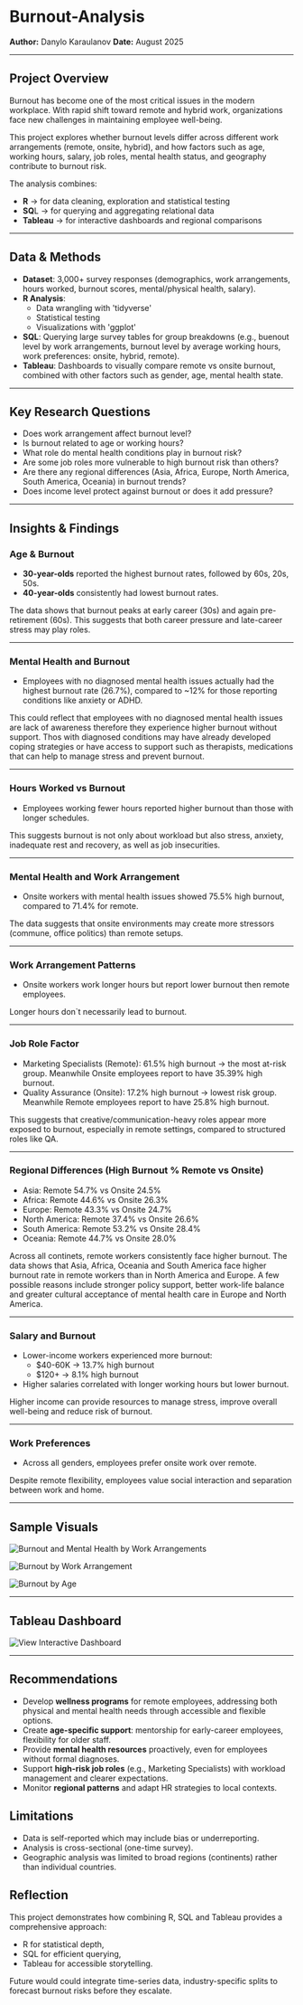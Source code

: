 # Burnout-Analysis

**Author:** Danylo Karaulanov
**Date:** August 2025

---

## Project Overview
Burnout has become one of the most critical issues in the modern workplace. With rapid shift toward remote and hybrid work, organizations face new challenges in maintaining employee well-being.

This project explores whether burnout levels differ across different work arrangements (remote, onsite, hybrid), and how factors such as age, working hours, salary, job roles, mental health status, and geography contribute to burnout risk.

The analysis combines:
- **R** → for data cleaning, exploration and statistical testing
- **SQ**L → for querying and aggregating relational data
- **Tableau** → for interactive dashboards and regional comparisons

---

## Data & Methods
- **Dataset**: 3,000+ survey responses (demographics, work arrangements, hours worked, burnout scores, mental/physical health, salary).
- **R Analysis**:
  - Data wrangling with 'tidyverse'
  - Statistical testing
  - Visualizations with 'ggplot'
- **SQL**: Querying large survey tables for group breakdowns (e.g., buenout level by work arrangements, burnout level by average working hours, work preferences: onsite, hybrid, remote).
- **Tableau**: Dashboards to visually compare remote vs onsite burnout, combined with other factors such as gender, age, mental health state.

---

## Key Research Questions
- Does work arrangement affect burnout level?
- Is burnout related to age or working hours?
- What role do mental health conditions play in burnout risk?
- Are some job roles more vulnerable to high burnout risk than others?
- Are there any regional differences (Asia, Africa, Europe, North America, South America, Oceania) in burnout trends?
- Does income level protect against burnout or does it add pressure?

---

## Insights & Findings 

### Age & Burnout 
- **30-year-olds** reported the highest burnout rates, followed by 60s, 20s, 50s.
- **40-year-olds** consistently had lowest burnout rates.
  
The data shows that burnout peaks at early career (30s) and again pre-retirement (60s). This suggests that both career pressure and late-career stress may play roles.

---

### Mental Health and Burnout 
- Employees with no diagnosed mental health issues actually had the highest burnout rate (26.7%), compared to ~12% for those reporting conditions like anxiety or ADHD.

This could reflect that employees with no diagnosed mental health issues are lack of awareness therefore they experience higher burnout without support. Thos with diagnosed conditions may have already developed coping strategies or have access to support such as therapists, medications that can help to manage stress and prevent burnout.

---

### Hours Worked vs Burnout
- Employees working fewer hours reported higher burnout than those with longer schedules.

This suggests burnout is not only about workload but also stress, anxiety, inadequate rest and recovery, as well as job insecurities.

---

### Mental Health and Work Arrangement
- Onsite workers with mental health issues showed 75.5% high burnout, compared to 71.4% for remote.

The data suggests that onsite environments may create more stressors (commune, office politics) than remote setups.

---

### Work Arrangement Patterns
- Onsite workers work longer hours but report lower burnout then remote employees.

Longer hours don`t necessarily lead to burnout. 

--- 

### Job Role Factor
- Marketing Specialists (Remote): 61.5% high burnout → the most at-risk group. Meanwhile Onsite employees report to have 35.39% high burnout.
- Quality Assurance (Onsite): 17.2% high burnout → lowest risk group. Meanwhile Remote employees report to have 25.8% high burnout.

This suggests that creative/communication-heavy roles appear more exposed to burnout, especially in remote settings, compared to structured roles like QA.

---

### Regional Differences (High Burnout % Remote vs Onsite)
- Asia: Remote 54.7% vs Onsite 24.5%
- Africa: Remote 44.6% vs Onsite 26.3%
- Europe: Remote 43.3% vs Onsite 24.7%
- North America: Remote 37.4% vs Onsite 26.6%
- South America: Remote 53.2% vs Onsite 28.4%
- Oceania: Remote 44.7% vs Onsite 28.0%

Across all continets, remote workers consistently face higher burnout. The data shows that Asia, Africa, Oceania and South America face higher burnout rate in remote workers than in North America and Europe. A few possible reasons include stronger policy support, better work-life balance and greater cultural acceptance of mental health care in Europe and North America.

---

### Salary and Burnout 
- Lower-income workers experienced more burnout:
   - $40-60K → 13.7% high burnout
   - $120+ → 8.1% high burnout
- Higher salaries correlated with longer working hours but lower burnout.

Higher income can provide resources to manage stress, improve overall well-being and reduce risk of burnout.

---

### Work Preferences
- Across all genders, employees prefer onsite work over remote.

Despite remote flexibility, employees value social interaction and separation between work and home.

---

## Sample Visuals
![Burnout and Mental Health by Work Arrangements](https://github.com/DanyloKaraulanov/Burnout-Analysis/blob/main/tableau/Burnout_and_Mental_Health_by_Work_Arrangements.png)

![Burnout by Work Arrangement](https://github.com/DanyloKaraulanov/Burnout-Analysis/blob/main/r_images/Burnout%20by%20Work%20Arrangement.png)

![Burnout by Age](https://github.com/DanyloKaraulanov/Burnout-Analysis/blob/main/r_images/Burnout%20by%20Age.png)

---

## Tableau Dashboard
![View Interactive Dashboard](https://public.tableau.com/app/profile/danylo.karaulanov/vizzes)

---

## Recommendations
- Develop **wellness programs** for remote employees, addressing both physical and mental health needs through accessible and flexible options.
- Create **age-specific support**: mentorship for early-career employees, flexibility for older staff.
- Provide **mental health resources** proactively, even for employees without formal diagnoses.
- Support **high-risk job roles** (e.g., Marketing Specialists) with workload management and clearer expectations.
- Monitor **regional patterns** and adapt HR strategies to local contexts.

## Limitations
- Data is self-reported which may include bias or underreporting.
- Analysis is cross-sectional (one-time survey).
- Geographic analysis was limited to broad regions (continents) rather than individual countries.

## Reflection
This project demonstrates how combining R, SQL and Tableau provides a comprehensive approach:
- R for statistical depth,
- SQL for efficient querying,
- Tableau for accessible storytelling.

Future would could integrate time-series data, industry-specific splits to forecast burnout risks before they escalate.
